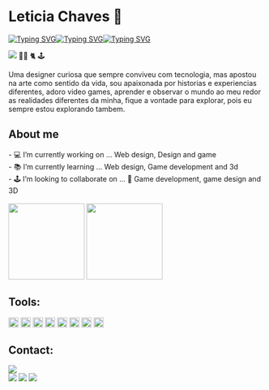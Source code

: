 
<h1>Leticia Chaves 🖖</h1> 


<!--//https://readme-typing-svg.herokuapp.com/demo/  -->
<!--web design  -->
<!--atualizacao -->

[![Typing SVG](https://readme-typing-svg.herokuapp.com?font=ubunto&color=F7314F&Left=true&vCenter=true&width=150&height=100&lines=Web+design+|+&duration=5000s&delay=0.3s)](https://git.io/typing-svg)<!--Game -->[![Typing SVG](https://readme-typing-svg.herokuapp.com?font=ubunto&color=8BDC00&left=true&vCenter=true&width=80&height=100&lines=Game+|+&duration=5000s&delay=0.3s)](https://git.io/typing-svg)<!-- Ui/ux  -->[![Typing SVG](https://readme-typing-svg.herokuapp.com?font=ubunto&color=2890ff&Left=true&vCenter=true&width=150&height=100&lines=UI%2FUX&duration=5000s&delay=0.3s)](https://git.io/typing-svg)


![](https://komarev.com/ghpvc/?username=lepleen&style=flat-square) 👩‍ 💻 🐈 🕹️

Uma designer curiosa  que sempre conviveu com tecnologia, mas apostou na arte como sentido da vida, sou apaixonada por historias e experiencias diferentes, adoro video games, aprender e observar o mundo ao meu redor as realidades diferentes da minha, fique a  vontade para explorar, pois eu sempre estou explorando tambem.


<div>
         <h2>About me</h2>
         <span> - 💻 I’m currently working on ... Web design, Design and game </span><br>
         <span>- 📚 I’m currently learning ... Web design, Game development and 3d</span><br>
        <span> - 🕹️ I’m looking to collaborate on ... 👾 Game development, game design and 3D</span>
</div>

<div align="left">
         <br>
         <img height="150em" src="https://github-readme-stats.vercel.app/api?username=lepleen&show_icons=true&theme=blueberry&include_all_commits=true&count_private=true"/>
         <img height="150em" src="https://github-readme-stats.vercel.app/api/top-langs/?username=lepleen&layout=compact&theme=blueberry&&include_all_commits=true&count_private=true"/>
</div>
      

</div>

<div display="inline-block">
         <h2>Tools:</h2>
         <img height="20px" src="https://img.shields.io/badge/Adobe%20after%20affects-CF96FD?style=for-the badge&logo=Adobe%20after%20effects&logoColor=393665" />
         <img  height="20px" src="https://img.shields.io/badge/Adobe%20Illustrator-FF9A00?style=for-the-badge&logo=adobe%20illustrator&logoColor=white"/>
         <img height="20px" src="https://img.shields.io/badge/Adobe%20Photoshop-31A8FF?style=for-the-badge&logo=Adobe%20Photoshop&logoColor=black"/>
         <img  height="20px" src="https://img.shields.io/badge/Adobe%20XD-470137?style=for-the-badge&logo=Adobe%20XD&logoColor=#FF61F6"/>
         <img  height="20px" src="https://img.shields.io/badge/blender-%23F5792A.svg?style=for-the-badge&logo=blender&logoColor=white"/>
         <img  height="20px" src="https://img.shields.io/badge/Figma-F24E1E?style=for-the-badge&logo=figma&logoColor=white"/>
         <img   height="20px" src="https://img.shields.io/badge/gimp-5C5543?style=for-the-badge&logo=gimp&logoColor=white"/>
         <img  height="20px" src="https://img.shields.io/badge/Krita-203759?style=for-the-badge&logo=krita&logoColor=EEF37B"/>
        

         
</div>

<div display="inline">
         <h2>Contact:</h2>
         <address>
       <a href="mailto:leticiachavescs@gmail.com"><img src="https://img.shields.io/badge/Gmail-D14836?style=for-the-badge&logo=gmail&logoColor=white" target="_blank"/></a>
         </address>
         <a href="https://www.behance.net/Lepleen"><img src="https://img.shields.io/badge/-Behance-blue?style=for-the-badge&logo=behance&logoColor=white" target="_blank"/></a>
         <a href="https://www.instagram.com/lepleen/"><img src="https://img.shields.io/badge/Instagram-E4405F?style=for-the-badge&logo=instagram&logoColor=white"/></a>
         <a href="https://www.linkedin.com/in/lepleen/"><img src="https://img.shields.io/badge/LinkedIn-0077B5?style=for-the-badge&logo=linkedin&logoColor=white" target="_blank"/></a>
</div>



